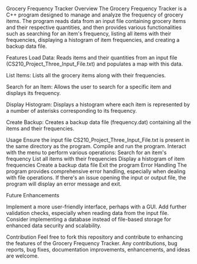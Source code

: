 Grocery Frequency Tracker
Overview
The Grocery Frequency Tracker is a C++ program designed to manage and analyze the frequency of grocery items. The program reads data from an input file containing grocery items and their respective quantities, and then provides various functionalities such as searching for an item's frequency, listing all items with their frequencies, displaying a histogram of item frequencies, and creating a backup data file.

Features
Load Data: Reads items and their quantities from an input file (CS210_Project_Three_Input_File.txt) and populates a map with this data.

List Items: Lists all the grocery items along with their frequencies.

Search for an Item: Allows the user to search for a specific item and displays its frequency.

Display Histogram: Displays a histogram where each item is represented by a number of asterisks corresponding to its frequency.

Create Backup: Creates a backup data file (frequency.dat) containing all the items and their frequencies.

Usage
Ensure the input file CS210_Project_Three_Input_File.txt is present in the same directory as the program.
Compile and run the program.
Interact with the menu to perform various operations:
Search for an item's frequency
List all items with their frequencies
Display a histogram of item frequencies
Create a backup data file
Exit the program
Error Handling
The program provides comprehensive error handling, especially when dealing with file operations. If there's an issue opening the input or output file, the program will display an error message and exit.

Future Enhancements

Implement a more user-friendly interface, perhaps with a GUI.
Add further validation checks, especially when reading data from the input file.
Consider implementing a database instead of file-based storage for enhanced data security and scalability.

Contribution
Feel free to fork this repository and contribute to enhancing the features of the Grocery Frequency Tracker. Any contributions, bug reports, bug fixes, documentation improvements, enhancements, and ideas are welcome.
